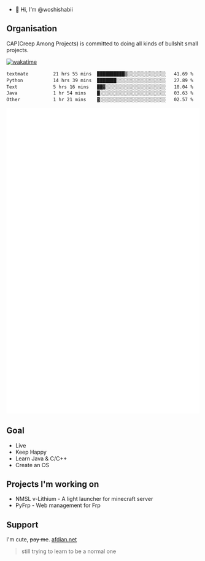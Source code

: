 - 👋 Hi, I’m @woshishabii

## Organisation

CAP(Creep Among Projects) is committed to doing all kinds of bullshit small projects.

[![wakatime](https://wakatime.com/badge/user/34d02784-acc1-4a16-82d7-33fdb53c4ed6.svg)](https://wakatime.com/@34d02784-acc1-4a16-82d7-33fdb53c4ed6)

<!--START_SECTION:waka-->

```txt
textmate         21 hrs 55 mins  ██████████▒░░░░░░░░░░░░░░   41.69 %
Python           14 hrs 39 mins  ███████░░░░░░░░░░░░░░░░░░   27.89 %
Text             5 hrs 16 mins   ██▓░░░░░░░░░░░░░░░░░░░░░░   10.04 %
Java             1 hr 54 mins    █░░░░░░░░░░░░░░░░░░░░░░░░   03.63 %
Other            1 hr 21 mins    ▓░░░░░░░░░░░░░░░░░░░░░░░░   02.57 %
```

<!--END_SECTION:waka-->

![card](https://github.com/woshishabii/netease-cloud-music-card/blob/main/card.svg)

## Goal
- Live
- Keep Happy
- Learn Java & C/C++
- Create an OS

## Projects I'm working on

- NMSL v-Lithium - A light launcher for minecraft server
- PyFrp - Web management for Frp


## Support
I'm cute, ~~pay me~~.
[afdian.net](https://afdian.net/a/woshishabi)

> still trying to learn to be a normal one

<!---
woshishabii/woshishabii is a ✨ special ✨ repository because its `README.md` (this file) appears on your GitHub profile.
You can click the Preview link to take a look at your changes.
--->
